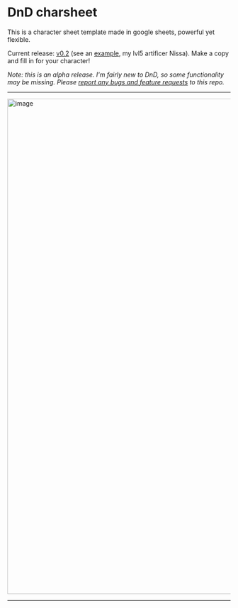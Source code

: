 # DnD charsheet

This is a character sheet template made in google sheets, powerful yet flexible.

Current release: [v0.2] (see an [example], my lvl5 artificer Nissa). Make a copy and fill in for your character!

*Note: this is an alpha release. I'm fairly new to DnD, so some functionality may be missing.*
*Please [report any bugs and feature requests] to this repo.*

[v0.2]: https://docs.google.com/spreadsheets/d/1CUvzUhWbFLaV_pfz20NMdJCa-dJ7vRbiKOHLn0vZgXY/edit?usp=sharing
[example]: https://docs.google.com/spreadsheets/d/1eInNnRA1s2wx3-wW0L9C2Dzz4jeJA5OS3K8GeLl9hyA/edit?usp=sharing
[report any bugs and feature requests]: https://github.com/taminomara/dnd-charsheet/issues

----

<img width="1117" alt="image" src="https://user-images.githubusercontent.com/81165235/174246117-2a1cd3d0-c99a-4c77-a5a8-0c1ccc2fb1c4.png">

----
